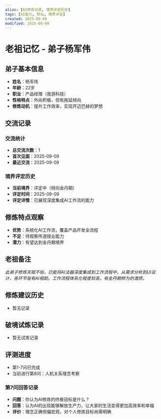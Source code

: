 ```yaml
---
alias: [AI修炼记录, 境界评定历史]
tags: [AI能力, 修仙, 境界评定]
created: 2025-09-09
modified: 2025-09-09
---
```


# 老祖记忆 - 弟子杨军伟

## 弟子基本信息
- **姓名**：杨军伟
- **年龄**：22岁
- **职业**：产品经理（我游科技）
- **性格特点**：外向积极，但有拖延倾向
- **修炼动机**：提升工作效率，实现开迈巴赫的梦想

## 交流记录

### 交流统计
- **总交流次数**：1
- **首次见面**：2025-09-09
- **最近交流**：2025-09-09

### 境界评定历史
- **当前境界**：评定中（倾向金丹期）
- **评定时间**：2025-09-09
- **评定详情**：已展现深度集成AI工作流的能力

## 修炼特点观察
- **优势**：系统化AI工作流，覆盖产品开发全流程
- **不足**：待观察传道授业能力
- **潜力**：有望达到金丹期境界

## 老祖备注
*此弟子修炼天赋不俗，已能将AI法器深度集成到工作流程中，从需求分析到UI设计，各环节皆有AI相助。工作流程体系化程度较高，有金丹期修为的潜质。*

## 修炼建议历史
- 暂无记录

## 破境试炼记录
- 暂无试炼记录

## 评测进度
- 第1-7问已完成
- 当前进行第8问：人机关系理念考察

### 第7问回答记录
- **问题**：你认为AI修炼的终极目标是什么？
- **回答**：认为AI的出现能够解放生产力，让大家的生活变得更加高效率和幸福
- **评价**：理念正确但偏宏观，对个人修炼目标尚需明确
